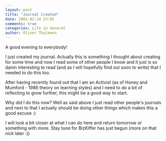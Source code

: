 ```yaml
---
layout: post
title: "Journal Created"
date: 2001-02-24 23:01
comments: true
categories: Life in General
author: Oliver Thylmann
---
```



A good evening to everybody!

I just created my journal. Actually this is something I thought about creating for some time and now I read some of other people I know and it just is so damn interesting to read (and as I will hopefully find out soon to write) that I needed to do this too.

After having recently found out that I am an Activist (as of Honey and Mumford - 1986 theory on learning styles) and I need to do a bit of reflecting to grow further, this might be a good way to start.

Why did I do this now? Well as said above I just read other people's journals and next to that I actually should be doing other things which makes this a good excuse :) 

I will look a bit closer at what I can do here and return tomorrow or something with more. Stay tune for BizKiffer has just begun (more on that nick later :))



